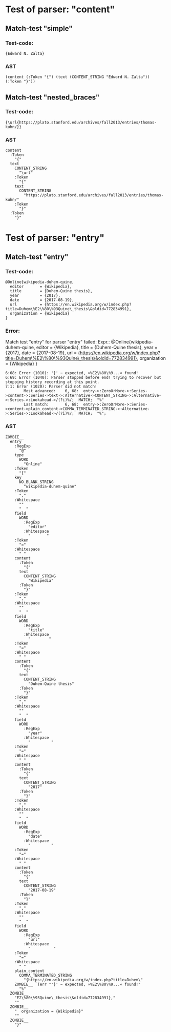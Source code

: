 

Test of parser: "content"
=========================


Match-test "simple"
-------------------

### Test-code:
    {Edward N. Zalta}

### AST
    (content (:Token "{") (text (CONTENT_STRING "Edward N. Zalta")) (:Token "}"))

Match-test "nested_braces"
--------------------------

### Test-code:
    {\url{https://plato.stanford.edu/archives/fall2013/entries/thomas-kuhn/}}

### AST
    content
      :Token
        "{"
      text
        CONTENT_STRING
          "\url"
        :Token
          "{"
        text
          CONTENT_STRING
            "https://plato.stanford.edu/archives/fall2013/entries/thomas-kuhn/"
        :Token
          "}"
      :Token
        "}"


Test of parser: "entry"
=======================


Match-test "entry"
------------------

### Test-code:
    @Online{wikipedia-duhem-quine,
      editor       = {Wikipedia},
      title        = {Duhem-Quine thesis},
      year         = {2017},
      date         = {2017-08-19},
      url          = {https://en.wikipedia.org/w/index.php?title=Duhem\%E2\%80\%93Quine\_thesis\&oldid=772834991},
      organization = {Wikipedia}
    }

### Error:
Match test "entry" for parser "entry" failed:
	Expr.:  @Online{wikipedia-duhem-quine,
	  editor       = {Wikipedia},
	  title        = {Duhem-Quine thesis},
	  year         = {2017},
	  date         = {2017-08-19},
	  url          = {https://en.wikipedia.org/w/index.php?title=Duhem\%E2\%80\%93Quine\_thesis\&oldid=772834991},
	  organization = {Wikipedia}
	}

	6:68: Error (1010): '}' ~ expected, »%E2\%80\%9...« found!
	6:69: Error (1040): Parser stopped before end! trying to recover but stopping history recording at this point.
	7:1: Error (1020): Parser did not match!
		    Most advanced:    6, 68:  entry->:ZeroOrMore->:Series->content->:Series->text->:Alternative->CONTENT_STRING->:Alternative->:Series->:Lookahead->/(?i)%/;  MATCH;  "%"
		    Last match:       6, 68:  entry->:ZeroOrMore->:Series->content->plain_content->COMMA_TERMINATED_STRING->:Alternative->:Series->:Lookahead->/(?i)%/;  MATCH;  "%";



### AST
    ZOMBIE__
      entry
        :RegExp
          "@"
        type
          WORD
            "Online"
        :Token
          "{"
        key
          NO_BLANK_STRING
            "wikipedia-duhem-quine"
        :Token
          ","
        :Whitespace
          ""
          "  "
        field
          WORD
            :RegExp
              "editor"
            :Whitespace
              "       "
        :Token
          "="
        :Whitespace
          " "
        content
          :Token
            "{"
          text
            CONTENT_STRING
              "Wikipedia"
          :Token
            "}"
        :Token
          ","
        :Whitespace
          ""
          "  "
        field
          WORD
            :RegExp
              "title"
            :Whitespace
              "        "
        :Token
          "="
        :Whitespace
          " "
        content
          :Token
            "{"
          text
            CONTENT_STRING
              "Duhem-Quine thesis"
          :Token
            "}"
        :Token
          ","
        :Whitespace
          ""
          "  "
        field
          WORD
            :RegExp
              "year"
            :Whitespace
              "         "
        :Token
          "="
        :Whitespace
          " "
        content
          :Token
            "{"
          text
            CONTENT_STRING
              "2017"
          :Token
            "}"
        :Token
          ","
        :Whitespace
          ""
          "  "
        field
          WORD
            :RegExp
              "date"
            :Whitespace
              "         "
        :Token
          "="
        :Whitespace
          " "
        content
          :Token
            "{"
          text
            CONTENT_STRING
              "2017-08-19"
          :Token
            "}"
        :Token
          ","
        :Whitespace
          ""
          "  "
        field
          WORD
            :RegExp
              "url"
            :Whitespace
              "          "
        :Token
          "="
        :Whitespace
          " "
        plain_content
          COMMA_TERMINATED_STRING
            "{https://en.wikipedia.org/w/index.php?title=Duhem\"
        ZOMBIE__ `(err "'}' ~ expected, »%E2\%80\%9...« found!"
          "%"
      ZOMBIE__
        "E2\%80\%93Quine\_thesis\&oldid=772834991},"
        ""
      ZOMBIE__
        "  organization = {Wikipedia}"
        ""
      ZOMBIE__
        "}"